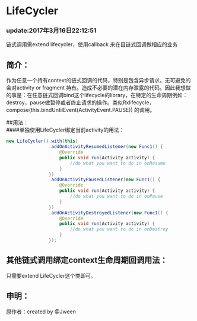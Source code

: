 # LifeCycler<br>
### update:2017年3月16日22:12:51  
链式调用需extend lifecycler，使用callback 来在目链式回调做相应的业务  
## 简介：<br>
作为任意一个持有context的链式回调的代码，特别是包含异步请求，无可避免的会对activity or fragment 持有。造成不必要的潜在内存泄露的代码。因此我想做的事是：在任意链式回调bind这个lifecycle的library，在特定的生命周期例如：destroy，pause做暂停或者终止请求的操作。类似Rxlifecycle，compose(this.bindUntilEvent(ActivityEvent.PAUSE)) 的调用。<br>

##用法：<br>
####单独使用LifeCycler绑定当前activity的用法：
```java
new LifeCycler().with(this)
                .addOnActivityResumedListener(new Func1() {
                    @Override
                    public void run(Activity activity) {
                        //do what you want to do in onResume
                    }
                })
                .addOnActivityPausedListener(new Func1() {
                    @Override
                    public void run(Activity activity) {
                        //do what you want to do in onPause
                    }
                })
                .addOnActivityDestroyedListener(new Func1() {
                    @Override
                    public void run(Activity activity) {
                        //do what you want to do in onDestroy
                    }
                });
```
  
## 其他链式调用绑定context生命周期回调用法：<br>
只需要extend LifeCycler这个类即可。<br>
  
## 申明：<br>
原作者：created by @Jween
